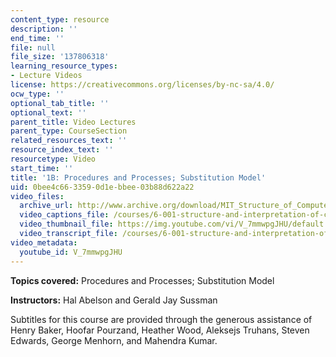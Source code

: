 ```yaml
---
content_type: resource
description: ''
end_time: ''
file: null
file_size: '137806318'
learning_resource_types:
- Lecture Videos
license: https://creativecommons.org/licenses/by-nc-sa/4.0/
ocw_type: ''
optional_tab_title: ''
optional_text: ''
parent_title: Video Lectures
parent_type: CourseSection
related_resources_text: ''
resource_index_text: ''
resourcetype: Video
start_time: ''
title: '1B: Procedures and Processes; Substitution Model'
uid: 0bee4c66-3359-0d1e-bbee-03b88d622a22
video_files:
  archive_url: http://www.archive.org/download/MIT_Structure_of_Computer_Programs_1986/lec1b.mp4
  video_captions_file: /courses/6-001-structure-and-interpretation-of-computer-programs-spring-2005/86cf45b23b295d4d81c0c86e1953cc10_V_7mmwpgJHU.vtt
  video_thumbnail_file: https://img.youtube.com/vi/V_7mmwpgJHU/default.jpg
  video_transcript_file: /courses/6-001-structure-and-interpretation-of-computer-programs-spring-2005/c4d1f16f3b0cb1e702defba51ba0f9ed_V_7mmwpgJHU.pdf
video_metadata:
  youtube_id: V_7mmwpgJHU
---
```


**Topics covered:** Procedures and Processes; Substitution Model

**Instructors:** Hal Abelson and Gerald Jay Sussman

Subtitles for this course are provided through the generous assistance of Henry Baker, Hoofar Pourzand, Heather Wood, Aleksejs Truhans, Steven Edwards, George Menhorn, and Mahendra Kumar.

